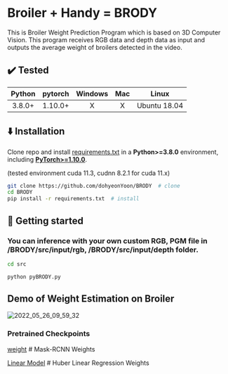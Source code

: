 # Broiler + Handy = BRODY

This is Broiler Weight Prediction Program which is based on 3D Computer Vision.
This program receives RGB data and depth data as input and outputs the average weight of broilers detected in the video.

## :heavy_check_mark: Tested

| Python | pytorch |  Windows   |   Mac   |   Linux  |
| :----: | :-----: | :--------: | :-----: | :------: |
| 3.8.0+ | 1.10.0+ | X | X |  Ubuntu 18.04 |


## :arrow_down: Installation

Clone repo and install [requirements.txt](https://github.com/dohyeonYoon/BRODY/blob/main/requirements.txt) in a
**Python>=3.8.0** environment, including
[**PyTorch>=1.10.0**](https://pytorch.org/get-started/locally/).

(tested environment cuda 11.3, cudnn 8.2.1 for cuda 11.x)

```bash
git clone https://github.com/dohyeonYoon/BRODY  # clone
cd BRODY
pip install -r requirements.txt  # install
```

## :rocket: Getting started

### You can inference with your own custom RGB, PGM file in /BRODY/src/input/rgb, /BRODY/src/input/depth folder.
```bash
cd src

python pyBRODY.py

```


## Demo of Weight Estimation on Broiler
![2022_05_26_09_59_32](https://user-images.githubusercontent.com/66056440/194740615-66a3d7cf-7b28-4177-8706-e849e5e4ab95.png)


### Pretrained Checkpoints

[weight](https://drive.google.com/file/d/1v4tO3tGXdqJa7pF2ERu9y8l0LN_HJrxx/view?usp=sharing)  # Mask-RCNN Weights

[Linear Model](https://drive.google.com/file/d/1wIKIskES8j602e_pYLqqJao1zJxZF_hU/view?usp=sharing)  # Huber Linear Regression Weights
